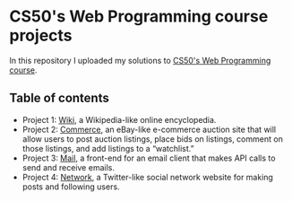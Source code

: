 # CS50's Web Programming course projects
In this repository I uploaded my solutions to [CS50's Web Programming course].

## Table of contents
- Project 1: [Wiki], a Wikipedia-like online encyclopedia.
- Project 2: [Commerce], an eBay-like e-commerce auction site that will allow users to post auction listings, place bids on listings, comment on those listings, and add listings to a “watchlist.”
- Project 3: [Mail], a front-end for an email client that makes API calls to send and receive emails.
- Project 4: [Network], a Twitter-like social network website for making posts and following users.


[CS50's Web Programming course]: <https://cs50.harvard.edu/web/2020/>
[Wiki]: <https://github.com/leiram8/cs50_webprogramming/tree/main/1-wiki>
[Commerce]: <https://github.com/leiram8/cs50_webprogramming/tree/main/2-commerce>
[Mail]: <https://github.com/leiram8/cs50_webprogramming/tree/main/3-mail>
[Network]: <https://github.com/leiram8/cs50_webprogramming/tree/main/4-network>
